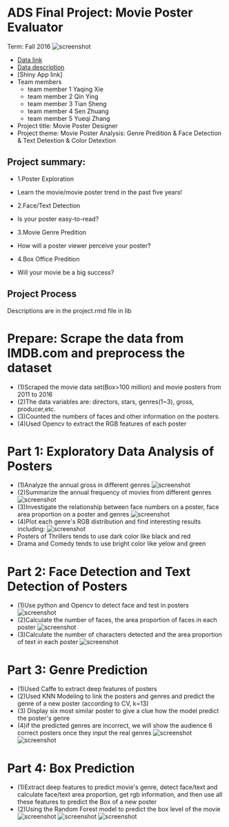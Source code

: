 
# ADS Final Project: Movie Poster Evaluator

Term: Fall 2016
![screenshot](doc/cover/cover.jpeg)
+ [Data link](http://www.imdb.com/search/title?year=2014,2014&title_type=feature&sort=boxoffice_gross_us,desc&page=4&ref_=adv_prv)
+ [Data description](doc/readme.html)
+ [Shiny App link]
+ Team members
	+ team member 1 Yaqing Xie
	+ team member 2 Qin Ying
	+ team member 3 Tian Sheng
	+ team member 4 Sen Zhuang
	+ team member 5 Yueqi Zhang
+ Project title: Movie Poster Designer
+ Project theme: Movie Poster Analysis: Genre Predition & Face Detection & Text Detextion & Color Detextion

## Project summary: 
+ 1.Poster Exploration
+ Learn the movie/movie poster trend in the past five years!

+ 2.Face/Text Detection
+ Is your poster easy-to-read?

+ 3.Movie Genre Predition
+ How will a poster viewer perceive your poster?

+ 4.Box Office Predition
+ Will your movie be a big success?

## Project Process
   Descriptions are in the project.rmd file in lib
# Prepare: Scrape the data from IMDB.com and preprocess the dataset
+ (1)Scraped the movie data set(Box>100 million) and movie posters from 2011 to 2016
+ (2)The data variables are: directors, stars, genres(1~3), gross, producer,etc.
+ (3)Counted the numbers of faces and other information on the posters.
+ (4)Used Opencv to extract the RGB features of each poster

# Part 1: Exploratory Data Analysis of Posters
+ (1)Analyze the annual gross in different genres
![screenshot](doc/cover/barplot.jpg)
+ (2)Summarize the annual frequency of movies from different genres
![screenshot](doc/cover/piechart.jpg)
+ (3)Investigate the relationship between face numbers on a poster, face area proportion on a poster and genres
![screenshot](doc/cover/bubble.jpg)
+ (4)Plot each genre's RGB distribution and find interesting results including:
![screenshot](doc/cover/rgb.jpg)
+  Posters of Thrillers tends to use dark color like black and red 
+  Drama and Comedy tends to use bright color like yelow and green

# Part 2: Face Detection and Text Detection of Posters
+ (1)Use python and Opencv to detect face and test in posters
![screenshot](doc/cover/facemap.jpg)
+ (2)Calculate the number of faces, the area proportion of faces in each poster
![screenshot](doc/cover/face_detection.jpg)
+ (3)Calculate the number of characters detected and the area proportion of text in each poster
![screenshot](doc/cover/text_detection.jpg)

# Part 3: Genre Prediction
+  (1)Used Caffe to extract deep features of posters
+  (2)Used KNN Modeling to link the posters and genres and predict the genre of a new poster (according to CV, k=13)
+  (3) Display six most similar poster to give a clue how the model predict the poster's genre
+  (4)if the predicted genres are incorrect, we will show the audience 6 correct posters once they input the real genres
![screenshot](doc/cover/color_revise.jpg)
![screenshot](doc/cover/genre_prediction.jpg)


# Part 4: Box Prediction
+ (1)Extract deep features to predict movie's genre, detect face/text and calculate face/text area proportion, get rgb information, and then use all these features to predict the Box of a new poster
+ (2)Using the Random Forest model to predict the box level of the movie
![screenshot](doc/cover/box_prediction_top.jpg)
![screenshot](doc/cover/box_prediction_middle.jpg)
![screenshot](doc/cover/box_prediction_bottom.jpg)








